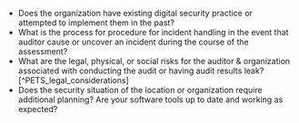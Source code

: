 
* Does the organization have existing digital security practice or attempted to implement them in the past?
* What is the process for procedure for incident handling in the event that auditor cause or uncover an incident during the course of the assessment?
* What are the legal, physical, or social risks for the auditor & organization associated with conducting the audit or having audit results leak? [^PETS_legal_considerations]
* Does the security situation of the location or organization require additional planning? Are your software tools up to date and working as expected?

